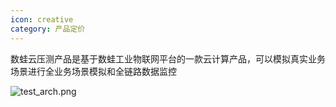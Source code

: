 ```yaml
---
icon: creative
category: 产品定价
---
```


数蛙云压测产品是基于数蛙工业物联网平台的一款云计算产品，可以模拟真实业务场景进行全业务场景模拟和全链路数据监控

![test_arch.png](http://dgiot-1253666439.cos.ap-shanghai-fsi.myqcloud.com/product/dgtest/test_arch.png)